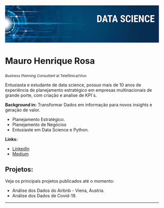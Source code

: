 <p align="center">
  <img src="banner.png" >
</p>

# Mauro Henrique Rosa
<sub>*Business Planning Consultant* at Telefônica/Vivo</sub>

Entusiasta e estudante de data science, possuo mais de 10 anos de experiência de planejamento estratégico em empresas multinacionais de grande porte, com criação e analise de KPI´s.

**Background in:** Transformar Dados em informação para novos insights e geração de valor.
* Planejamento Estratégico.
* Planejamento de Negócios
* Entusiaste em Data Science e Python.

**Links:**
* [LinkedIn](https://www.linkedin.com/in/maurorosa)
* [Medium](https://www.medium.com)


## Projetos:
Veja os principais projetos publicados até o momento:

* Análise dos Dados do Airbnb - Viena, Áustria.
* Análise dos Dados de Covid-19.
---




